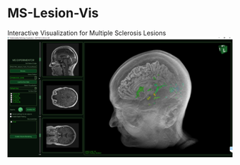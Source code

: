 # MS-Lesion-Vis
 Interactive Visualization for Multiple Sclerosis Lesions
![Main App](screenshots/screenshotMain.png)
